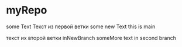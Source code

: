 # myRepo
some 
Text
Текст из первой ветки 
some new Text
this is main



текст их второй ветки 
inNewBranch 
someMore text in second branch
